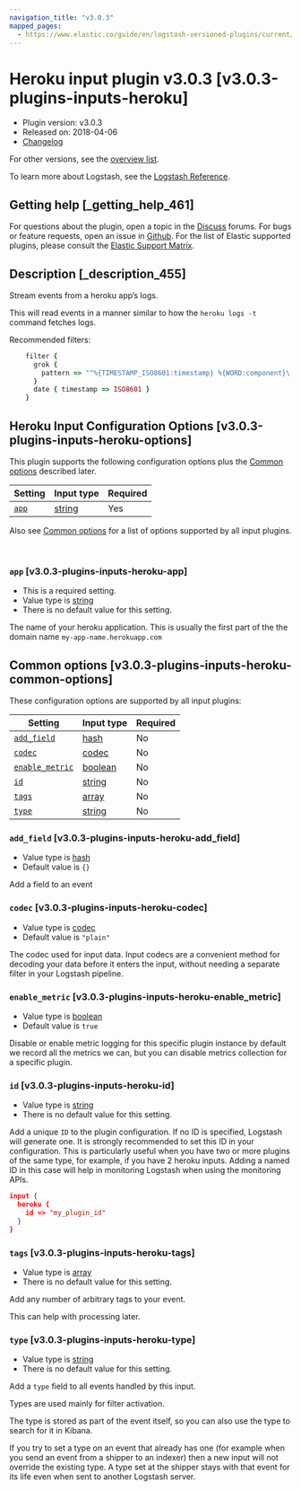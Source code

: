 ```yaml
---
navigation_title: "v3.0.3"
mapped_pages:
  - https://www.elastic.co/guide/en/logstash-versioned-plugins/current/v3.0.3-plugins-inputs-heroku.html
---
```


# Heroku input plugin v3.0.3 [v3.0.3-plugins-inputs-heroku]


* Plugin version: v3.0.3
* Released on: 2018-04-06
* [Changelog](https://github.com/logstash-plugins/logstash-input-heroku/blob/v3.0.3/CHANGELOG.md)

For other versions, see the [overview list](input-heroku-index.md).

To learn more about Logstash, see the [Logstash Reference](logstash://reference/index.md).

## Getting help [_getting_help_461]

For questions about the plugin, open a topic in the [Discuss](http://discuss.elastic.co) forums. For bugs or feature requests, open an issue in [Github](https://github.com/logstash-plugins/logstash-input-heroku). For the list of Elastic supported plugins, please consult the [Elastic Support Matrix](https://www.elastic.co/support/matrix#matrix_logstash_plugins).


## Description [_description_455]

Stream events from a heroku app’s logs.

This will read events in a manner similar to how the `heroku logs -t` command fetches logs.

Recommended filters:

```ruby
    filter {
      grok {
        pattern => "^%{TIMESTAMP_ISO8601:timestamp} %{WORD:component}\[%{WORD:process}(?:\.%{INT:instance:int})?\]: %{DATA:message}$"
      }
      date { timestamp => ISO8601 }
    }
```


## Heroku Input Configuration Options [v3.0.3-plugins-inputs-heroku-options]

This plugin supports the following configuration options plus the [Common options](v3-0-3-plugins-inputs-heroku.md#v3.0.3-plugins-inputs-heroku-common-options) described later.

| Setting | Input type | Required |
| --- | --- | --- |
| [`app`](v3-0-3-plugins-inputs-heroku.md#v3.0.3-plugins-inputs-heroku-app) | [string](logstash://reference/configuration-file-structure.md#string) | Yes |

Also see [Common options](v3-0-3-plugins-inputs-heroku.md#v3.0.3-plugins-inputs-heroku-common-options) for a list of options supported by all input plugins.

 

### `app` [v3.0.3-plugins-inputs-heroku-app]

* This is a required setting.
* Value type is [string](logstash://reference/configuration-file-structure.md#string)
* There is no default value for this setting.

The name of your heroku application. This is usually the first part of the the domain name `my-app-name.herokuapp.com`



## Common options [v3.0.3-plugins-inputs-heroku-common-options]

These configuration options are supported by all input plugins:

| Setting | Input type | Required |
| --- | --- | --- |
| [`add_field`](v3-0-3-plugins-inputs-heroku.md#v3.0.3-plugins-inputs-heroku-add_field) | [hash](logstash://reference/configuration-file-structure.md#hash) | No |
| [`codec`](v3-0-3-plugins-inputs-heroku.md#v3.0.3-plugins-inputs-heroku-codec) | [codec](logstash://reference/configuration-file-structure.md#codec) | No |
| [`enable_metric`](v3-0-3-plugins-inputs-heroku.md#v3.0.3-plugins-inputs-heroku-enable_metric) | [boolean](logstash://reference/configuration-file-structure.md#boolean) | No |
| [`id`](v3-0-3-plugins-inputs-heroku.md#v3.0.3-plugins-inputs-heroku-id) | [string](logstash://reference/configuration-file-structure.md#string) | No |
| [`tags`](v3-0-3-plugins-inputs-heroku.md#v3.0.3-plugins-inputs-heroku-tags) | [array](logstash://reference/configuration-file-structure.md#array) | No |
| [`type`](v3-0-3-plugins-inputs-heroku.md#v3.0.3-plugins-inputs-heroku-type) | [string](logstash://reference/configuration-file-structure.md#string) | No |

### `add_field` [v3.0.3-plugins-inputs-heroku-add_field]

* Value type is [hash](logstash://reference/configuration-file-structure.md#hash)
* Default value is `{}`

Add a field to an event


### `codec` [v3.0.3-plugins-inputs-heroku-codec]

* Value type is [codec](logstash://reference/configuration-file-structure.md#codec)
* Default value is `"plain"`

The codec used for input data. Input codecs are a convenient method for decoding your data before it enters the input, without needing a separate filter in your Logstash pipeline.


### `enable_metric` [v3.0.3-plugins-inputs-heroku-enable_metric]

* Value type is [boolean](logstash://reference/configuration-file-structure.md#boolean)
* Default value is `true`

Disable or enable metric logging for this specific plugin instance by default we record all the metrics we can, but you can disable metrics collection for a specific plugin.


### `id` [v3.0.3-plugins-inputs-heroku-id]

* Value type is [string](logstash://reference/configuration-file-structure.md#string)
* There is no default value for this setting.

Add a unique `ID` to the plugin configuration. If no ID is specified, Logstash will generate one. It is strongly recommended to set this ID in your configuration. This is particularly useful when you have two or more plugins of the same type, for example, if you have 2 heroku inputs. Adding a named ID in this case will help in monitoring Logstash when using the monitoring APIs.

```json
input {
  heroku {
    id => "my_plugin_id"
  }
}
```


### `tags` [v3.0.3-plugins-inputs-heroku-tags]

* Value type is [array](logstash://reference/configuration-file-structure.md#array)
* There is no default value for this setting.

Add any number of arbitrary tags to your event.

This can help with processing later.


### `type` [v3.0.3-plugins-inputs-heroku-type]

* Value type is [string](logstash://reference/configuration-file-structure.md#string)
* There is no default value for this setting.

Add a `type` field to all events handled by this input.

Types are used mainly for filter activation.

The type is stored as part of the event itself, so you can also use the type to search for it in Kibana.

If you try to set a type on an event that already has one (for example when you send an event from a shipper to an indexer) then a new input will not override the existing type. A type set at the shipper stays with that event for its life even when sent to another Logstash server.



